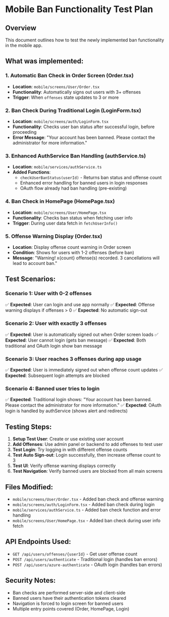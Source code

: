 # Mobile Ban Functionality Test Plan

## Overview
This document outlines how to test the newly implemented ban functionality in the mobile app.

## What was implemented:

### 1. Automatic Ban Check in Order Screen (Order.tsx)
- **Location**: `mobile/screens/User/Order.tsx`
- **Functionality**: Automatically signs out users with 3+ offenses
- **Trigger**: When `offenses` state updates to 3 or more

### 2. Ban Check During Traditional Login (LoginForm.tsx)
- **Location**: `mobile/screens/auth/LoginForm.tsx` 
- **Functionality**: Checks user ban status after successful login, before proceeding
- **Error Message**: "Your account has been banned. Please contact the administrator for more information."

### 3. Enhanced AuthService Ban Handling (authService.ts)
- **Location**: `mobile/services/authService.ts`
- **Added Functions**:
  - `checkUserBanStatus(userId)` - Returns ban status and offense count
  - Enhanced error handling for banned users in login responses
  - OAuth flow already had ban handling (pre-existing)

### 4. Ban Check in HomePage (HomePage.tsx)
- **Location**: `mobile/screens/User/HomePage.tsx`
- **Functionality**: Checks ban status when fetching user info
- **Trigger**: During user data fetch in `fetchUserInfo()`

### 5. Offense Warning Display (Order.tsx)
- **Location**: Display offense count warning in Order screen
- **Condition**: Shows for users with 1-2 offenses (before ban)
- **Message**: "Warning! x{count} offense(s) recorded. 3 cancellations will lead to account ban."

## Test Scenarios:

### Scenario 1: User with 0-2 offenses
✅ **Expected**: User can login and use app normally
✅ **Expected**: Offense warning displays if offenses > 0
✅ **Expected**: No automatic sign-out

### Scenario 2: User with exactly 3 offenses
✅ **Expected**: User is automatically signed out when Order screen loads
✅ **Expected**: User cannot login (gets ban message)
✅ **Expected**: Both traditional and OAuth login show ban message

### Scenario 3: User reaches 3 offenses during app usage
✅ **Expected**: User is immediately signed out when offense count updates
✅ **Expected**: Subsequent login attempts are blocked

### Scenario 4: Banned user tries to login
✅ **Expected**: Traditional login shows: "Your account has been banned. Please contact the administrator for more information."
✅ **Expected**: OAuth login is handled by authService (shows alert and redirects)

## Testing Steps:

1. **Setup Test User**: Create or use existing user account
2. **Add Offenses**: Use admin panel or backend to add offenses to test user
3. **Test Login**: Try logging in with different offense counts
4. **Test Auto Sign-out**: Login successfully, then increase offense count to 3
5. **Test UI**: Verify offense warning displays correctly
6. **Test Navigation**: Verify banned users are blocked from all main screens

## Files Modified:
- `mobile/screens/User/Order.tsx` - Added ban check and offense warning
- `mobile/screens/auth/LoginForm.tsx` - Added ban check during login
- `mobile/services/authService.ts` - Added ban check function and error handling
- `mobile/screens/User/HomePage.tsx` - Added ban check during user info fetch

## API Endpoints Used:
- `GET /api/users/offenses/{userId}` - Get user offense count
- `POST /api/users/authenticate` - Traditional login (handles ban errors)
- `POST /api/users/azure-authenticate` - OAuth login (handles ban errors)

## Security Notes:
- Ban checks are performed server-side and client-side
- Banned users have their authentication tokens cleared
- Navigation is forced to login screen for banned users
- Multiple entry points covered (Order, HomePage, Login)
